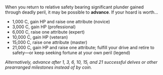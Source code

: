 When you return to relative safety bearing significant plunder gained through deadly peril, it may be possible to **advance**. If your hoard is worth...

- 1,000 C, gain HP and raise one attribute (novice)
- 3,000 C, gain HP (professional)
- 6,000 C, raise one attribute (expert)
- 10,000 C, gain HP (veteran)
- 15,000 C, raise one attribute (master)
- 21,000 C, gain HP and raise one attribute; fulfill your drive and retire to safety—or keep seeking fortune at your own peril (legend)

*Alternatively, advance after 1, 3, 6, 10, 15, and 21 successful delves or other prearranged milestones instead of by coin.*
